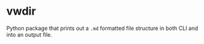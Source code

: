 # vwdir
Python package that prints out a `.md` formatted file structure in both CLI and into an output file.
